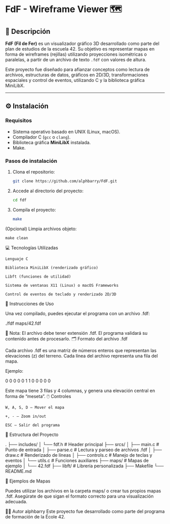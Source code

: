 # FdF - Wireframe Viewer 🗺️

## 🧠 Descripción

**FdF (Fil de Fer)** es un visualizador gráfico 3D desarrollado como parte del plan de estudios de la escuela 42. Su objetivo es representar mapas en forma de wireframes (rejillas) utilizando proyecciones isométricas o paralelas, a partir de un archivo de texto `.fdf` con valores de altura.

Este proyecto fue diseñado para afianzar conceptos como lectura de archivos, estructuras de datos, gráficos en 2D/3D, transformaciones espaciales y control de eventos, utilizando C y la biblioteca gráfica MiniLibX.

---

## ⚙️ Instalación

### Requisitos

- Sistema operativo basado en UNIX (Linux, macOS).
- Compilador C (`gcc` o `clang`).
- Biblioteca gráfica **MiniLibX** instalada.
- Make.

### Pasos de instalación

1. Clona el repositorio:
   ```bash
   git clone https://github.com/alphbarry/FdF.git

2. Accede al directorio del proyecto:
   ```bash
   cd fdf

3. Compila el proyecto:
   ```bash
   make

(Opcional) Limpia archivos objeto:

    make clean

💻 Tecnologías Utilizadas

    Lenguaje C

    Biblioteca MiniLibX (renderizado gráfico)

    Libft (funciones de utilidad)

    Sistema de ventanas X11 (Linux) o macOS Frameworks

    Control de eventos de teclado y renderizado 2D/3D

🚀 Instrucciones de Uso

Una vez compilado, puedes ejecutar el programa con un archivo .fdf:

./fdf maps/42.fdf

🔺 Nota: El archivo debe tener extensión .fdf. El programa validará su contenido antes de procesarlo.
🗂️ Formato del archivo .fdf

Cada archivo .fdf es una matriz de números enteros que representan las elevaciones (z) del terreno. Cada línea del archivo representa una fila del mapa.

Ejemplo:

0 0 0 0
0 1 1 0
0 0 0 0

Este mapa tiene 3 filas y 4 columnas, y genera una elevación central en forma de “meseta”.
🖱️ Controles

    W, A, S, D – Mover el mapa

    +, - – Zoom in/out

    ESC – Salir del programa

📁 Estructura del Proyecto

.
├── includes/
│   └── fdf.h             # Header principal
├── srcs/
│   ├── main.c            # Punto de entrada
│   ├── parse.c           # Lectura y parseo de archivos .fdf
│   ├── draw.c            # Renderizado de líneas
│   ├── controls.c        # Manejo de teclas y eventos
│   └── utils.c           # Funciones auxiliares
├── maps/                 # Mapas de ejemplo
│   └── 42.fdf
├── libft/                # Librería personalizada
├── Makefile
└── README.md

🧪 Ejemplos de Mapas

Puedes utilizar los archivos en la carpeta maps/ o crear tus propios mapas .fdf. Asegúrate de que sigan el formato correcto para una visualización adecuada.

👨‍💻 Autor
alphbarry
Este proyecto fue desarrollado como parte del programa de formación de la École 42.
